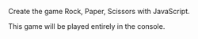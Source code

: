 Create the game Rock, Paper, Scissors with JavaScript.

This game will be played entirely in the console.
